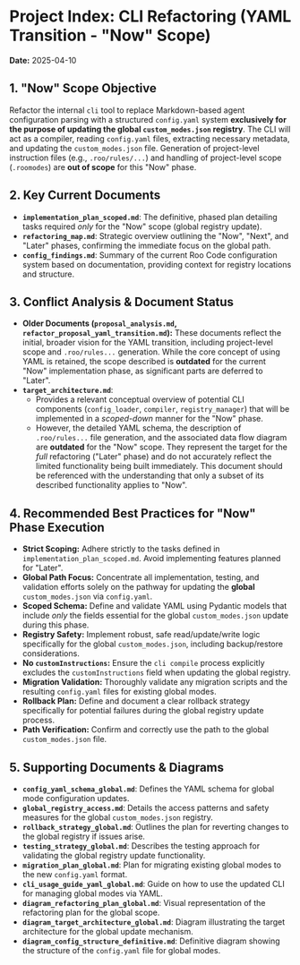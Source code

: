 # Project Index: CLI Refactoring (YAML Transition - "Now" Scope)

**Date:** 2025-04-10

## 1. "Now" Scope Objective

Refactor the internal `cli` tool to replace Markdown-based agent configuration parsing with a structured `config.yaml` system **exclusively for the purpose of updating the global `custom_modes.json` registry**. The CLI will act as a compiler, reading `config.yaml` files, extracting necessary metadata, and updating the `custom_modes.json` file. Generation of project-level instruction files (e.g., `.roo/rules/...`) and handling of project-level scope (`.roomodes`) are **out of scope** for this "Now" phase.

## 2. Key Current Documents

*   **`implementation_plan_scoped.md`**: The definitive, phased plan detailing tasks required *only* for the "Now" scope (global registry update).
*   **`refactoring_map.md`**: Strategic overview outlining the "Now", "Next", and "Later" phases, confirming the immediate focus on the global path.
*   **`config_findings.md`**: Summary of the current Roo Code configuration system based on documentation, providing context for registry locations and structure.

## 3. Conflict Analysis & Document Status

*   **Older Documents (`proposal_analysis.md`, `refactor_proposal_yaml_transition.md`):** These documents reflect the initial, broader vision for the YAML transition, including project-level scope and `.roo/rules...` generation. While the core concept of using YAML is retained, the scope described is **outdated** for the current "Now" implementation phase, as significant parts are deferred to "Later".
*   **`target_architecture.md`**:
    *   Provides a relevant conceptual overview of potential CLI components (`config_loader`, `compiler`, `registry_manager`) that will be implemented in a *scoped-down* manner for the "Now" phase.
    *   However, the detailed YAML schema, the description of `.roo/rules...` file generation, and the associated data flow diagram are **outdated** for the "Now" scope. They represent the target for the *full* refactoring ("Later" phase) and do not accurately reflect the limited functionality being built immediately. This document should be referenced with the understanding that only a subset of its described functionality applies to "Now".

## 4. Recommended Best Practices for "Now" Phase Execution

*   **Strict Scoping:** Adhere strictly to the tasks defined in `implementation_plan_scoped.md`. Avoid implementing features planned for "Later".
*   **Global Path Focus:** Concentrate all implementation, testing, and validation efforts solely on the pathway for updating the **global** `custom_modes.json` via `config.yaml`.
*   **Scoped Schema:** Define and validate YAML using Pydantic models that include *only* the fields essential for the global `custom_modes.json` update during this phase.
*   **Registry Safety:** Implement robust, safe read/update/write logic specifically for the global `custom_modes.json`, including backup/restore considerations.
*   **No `customInstructions`:** Ensure the `cli compile` process explicitly excludes the `customInstructions` field when updating the global registry.
*   **Migration Validation:** Thoroughly validate any migration scripts and the resulting `config.yaml` files for existing global modes.
*   **Rollback Plan:** Define and document a clear rollback strategy specifically for potential failures during the global registry update process.
*   **Path Verification:** Confirm and correctly use the path to the global `custom_modes.json` file.

## 5. Supporting Documents & Diagrams

*   **`config_yaml_schema_global.md`**: Defines the YAML schema for global mode configuration updates.
*   **`global_registry_access.md`**: Details the access patterns and safety measures for the global `custom_modes.json` registry.
*   **`rollback_strategy_global.md`**: Outlines the plan for reverting changes to the global registry if issues arise.
*   **`testing_strategy_global.md`**: Describes the testing approach for validating the global registry update functionality.
*   **`migration_plan_global.md`**: Plan for migrating existing global modes to the new `config.yaml` format.
*   **`cli_usage_guide_yaml_global.md`**: Guide on how to use the updated CLI for managing global modes via YAML.
*   **`diagram_refactoring_plan_global.md`**: Visual representation of the refactoring plan for the global scope.
*   **`diagram_target_architecture_global.md`**: Diagram illustrating the target architecture for the global update mechanism.
*   **`diagram_config_structure_definitive.md`**: Definitive diagram showing the structure of the `config.yaml` file for global modes.